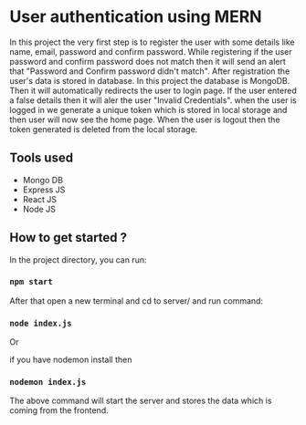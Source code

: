 # User authentication using MERN

In this project the very first step is to register the user with some details like name, email, password and confirm password. While registering if the user password and confirm password does not match then it will send an alert that "Password and Confirm password didn't match". After registration the user's data is stored in database. In this project the database is MongoDB. Then it will automatically redirects the user to login page. If the user entered a false details then it will aler the user "Invalid Credentials". when the user is logged in we generate a unique token which is stored in local storage and then user will now see the home page. When the user is logout then the token generated is deleted from the local storage.

## Tools used

- Mongo DB
- Express JS
- React JS
- Node JS

## How to get started ?

In the project directory, you can run:

### `npm start`

After that open a new terminal and cd to server/ and run command:

### `node index.js` 

Or 

if you have nodemon install then 

### `nodemon index.js`

The above command will start the server and stores the data which is coming from the frontend.
